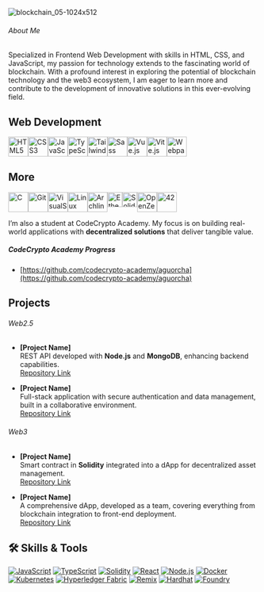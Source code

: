 ![blockchain_05-1024x512](https://github.com/aguorcha/aguorcha/assets/112417271/dc567d90-55b2-4ec6-8eaf-0bfc4d631db3)

###### About Me

Specialized in Frontend Web Development with skills in HTML, CSS, and JavaScript, my passion for technology extends to the fascinating world of blockchain. With a profound interest in exploring the potential of blockchain technology and the web3 ecosystem, I am eager to learn more and contribute to the development of innovative solutions in this ever-evolving field.

<h2>Web Development</h2>
<div style="display: flex;">
    <a href="#"><img src="https://i.postimg.cc/MG9jsjYJ/Logos-Html5.png" alt="HTML5" style="width: 40px;"></a>
    <a href="#"><img src="https://i.postimg.cc/j24TXyzz/Css3.png" alt="CSS3" style="width: 40px;"></a>
    <a href="#"><img src="https://i.postimg.cc/vZRk00Yf/Javascript.png" alt="JavaScript" style="width: 40px;"></a>
    <a href="#"><img src="https://i.postimg.cc/nhydFrjm/Logos-Typescript-Icon.png" alt="TypeScript" style="width: 40px;"></a>
    <a href="#"><img src="https://i.postimg.cc/ZR7pqs7Q/Logos-Tailwindcss-Icon.png" alt="TailwindCSS" style="width: 40px;"></a>
    <a href="#"><img src="https://i.postimg.cc/kGLSQ6dF/Logos-Sass.png" alt="Sass" style="width: 40px;"></a>
    <a href="#"><img src="https://i.postimg.cc/Jh3SSZ60/Devicon-Vuejs.png" alt="Vue.js" style="width: 40px;"></a>
    <a href="#"><img src="https://i.postimg.cc/rFM37MKj/Devicon-Vitejs.png" alt="Vite.js" style="width: 40px;"></a>
    <a href="#"><img src="https://i.postimg.cc/SR347Pf3/Logos-Webpack.png" alt="Webpack" style="width: 40px;"></a>
</div>

<h2>More</h2>
<div style="display: flex;">
    <a href="#"><img src=https://i.postimg.cc/T2FMLrsL/LogosC.png alt="C" style="width: 40px;"></a>
    <a href="#"><img src=https://i.postimg.cc/Vky8TjBQ/GitIcon.png alt="Git" style="width: 40px;"></a>
    <a href="#"><img src=https://i.postimg.cc/PrS7G339/Logos-Visual-Studio-Code.png alt="VisualStudioCode" style="width: 40px;"></a>
    <a href="#"><img src=https://i.postimg.cc/63QJRzwR/Logos-Linux-Tux.png alt="Linux" style="width: 40px;"></a>
    <a href="#"><img src=https://i.postimg.cc/pdRtVR6s/Logos-Archlinux.png alt="Archlinux" style="width: 40px;"></a>
    <a href="#"><img src=https://i.postimg.cc/8cG258Dm/Logos-Ethereum.png alt="Ethereum" style="width: 30px;"></a>
    <a href="#"><img src=https://i.postimg.cc/9QZRsS1Y/Logos-Solidity.png alt="Solidity" style="width: 30px;"></a>
    <a href="#"><img src=https://i.postimg.cc/q79k0MRt/Logos-Open-Zeppelin-Icon.png alt="OpenZeppelin" style="width: 40px;"></a>
    <a href="#"><img src=https://i.postimg.cc/C5Z3r1Rx/42.png alt="42" style="width: 40px;"></a>
</div>





I’m also a student at CodeCrypto Academy. My focus is on building real-world applications with **decentralized solutions** that deliver tangible value.

##### CodeCrypto Academy Progress
- [https://github.com/codecrypto-academy/aguorcha](https://github.com/codecrypto-academy/aguorcha)

## Projects

###### Web2.5 
- **[Project Name]**  
  REST API developed with **Node.js** and **MongoDB**, enhancing backend capabilities.  
  [Repository Link](URL)

- **[Project Name]**  
  Full-stack application with secure authentication and data management, built in a collaborative environment.  
  [Repository Link](URL)

###### Web3  
- **[Project Name]**  
  Smart contract in **Solidity** integrated into a dApp for decentralized asset management.  
  [Repository Link](URL)

- **[Project Name]**  
  A comprehensive dApp, developed as a team, covering everything from blockchain integration to front-end deployment.  
  [Repository Link](URL)

  

## 🛠️ Skills & Tools

[![JavaScript](https://img.shields.io/badge/JavaScript-F7DF1E?style=for-the-badge&logo=javascript&logoColor=black)](https://developer.mozilla.org/en-US/docs/Web/JavaScript) [![TypeScript](https://img.shields.io/badge/TypeScript-3178C6?style=for-the-badge&logo=typescript&logoColor=white)](https://www.typescriptlang.org/) [![Solidity](https://img.shields.io/badge/Solidity-363636?style=for-the-badge&logo=solidity&logoColor=white)](https://docs.soliditylang.org/en/v0.8.11/) [![React](https://img.shields.io/badge/React-61DAFB?style=for-the-badge&logo=react&logoColor=black)](https://reactjs.org/) [![Node.js](https://img.shields.io/badge/Node.js-339933?style=for-the-badge&logo=nodedotjs&logoColor=white)](https://nodejs.org/) [![Docker](https://img.shields.io/badge/Docker-2496ED?style=for-the-badge&logo=docker&logoColor=white)](https://www.docker.com/) [![Kubernetes](https://img.shields.io/badge/Kubernetes-326CE5?style=for-the-badge&logo=kubernetes&logoColor=white)](https://kubernetes.io/) [![Hyperledger Fabric](https://img.shields.io/badge/Hyperledger%20Fabric-2F3134?style=for-the-badge&logo=hyperledger&logoColor=white)](https://www.hyperledger.org/use/fabric) [![Remix](https://img.shields.io/badge/Remix-000000?style=for-the-badge&logo=remix&logoColor=white)](https://remix.ethereum.org/) [![Hardhat](https://img.shields.io/badge/Hardhat-FFF200?style=for-the-badge&logo=hardhat&logoColor=black&logo=https%3A%2F%2Fmiro.medium.com%2Fv2%2F0%2F-B8dzddK9QVUrV5_.png)](https://hardhat.org/) [![Foundry](https://img.shields.io/badge/Foundry-522A5C?style=for-the-badge&logo=foundry&logoColor=white&logo=https%3A%2F%2Favatars.githubusercontent.com%2Fu%2F99892494%3Fs%3D280%26v%3D4)](https://book.getfoundry.sh/)




